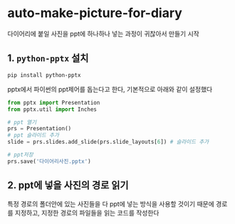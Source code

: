 # auto-make-picture-for-diary
다이어리에 붙일 사진을 ppt에 하나하나 넣는 과정이 귀찮아서 만들기 시작

## 1. `python-pptx` 설치
```
pip install python-pptx
```

pptx에서 파이썬의 ppt제어를 돕는다고 한다, 기본적으로 아래와 같이 설정했다

```py
from pptx import Presentation
from pptx.util import Inches

# ppt 열기
prs = Presentation()
# ppt 슬라이드 추가
slide = prs.slides.add_slide(prs.slide_layouts[6]) # 슬라이드 추가

# ppt저장 
prs.save('다이어리사진.pptx')
```

## 2. ppt에 넣을 사진의 경로 읽기
특정 경로의 폴더안에 있는 사진들을 다 ppt에 넣는 방식을 사용할 것이기 때문에 경로를 지정하고, 지정한 경로의 파일들을 읽는 코드를 작성한다

```py

```